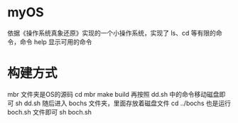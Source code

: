 # myOS
依据《操作系统真象还原》实现的一个小操作系统，实现了 ls、cd 等有限的命令，命令 help 显示可用的命令
# 构建方式
mbr 文件夹是OS的源码
cd mbr
make build
再按照 dd.sh 中的命令移动磁盘即可
sh dd.sh
随后进入 bochs 文件夹，里面存放着磁盘文件
cd ../bochs
也是运行  boch.sh 文件即可
sh boch.sh

